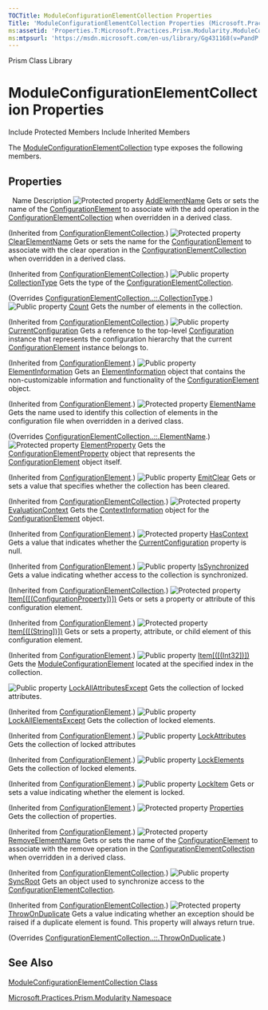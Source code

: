 ```yaml
---
TOCTitle: ModuleConfigurationElementCollection Properties
Title: 'ModuleConfigurationElementCollection Properties (Microsoft.Practices.Prism.Modularity)'
ms:assetid: 'Properties.T:Microsoft.Practices.Prism.Modularity.ModuleConfigurationElementCollection'
ms:mtpsurl: 'https://msdn.microsoft.com/en-us/library/Gg431168(v=PandP.50)'
---
```


Prism Class Library

ModuleConfigurationElementCollection Properties
===============================================

Include Protected Members
Include Inherited Members

The [ModuleConfigurationElementCollection](https://msdn.microsoft.com/t:microsoft.practices.prism.modularity.moduleconfigurationelementcollection) type exposes the following members.

Properties
----------

<span id="propertyTableToggle"></span>
 
Name
Description
![](https://msdn.microsoft.com/en-us/Gg431168.protproperty(en-us,PandP.50).gif "Protected property")
[AddElementName](http://msdn2.microsoft.com/en-us/library/ms134167)
Gets or sets the name of the [ConfigurationElement](http://msdn2.microsoft.com/en-us/library/kyx77cz3) to associate with the add operation in the [ConfigurationElementCollection](http://msdn2.microsoft.com/en-us/library/a35we8et) when overridden in a derived class.

(Inherited from [ConfigurationElementCollection](http://msdn2.microsoft.com/en-us/library/a35we8et).)
![](https://msdn.microsoft.com/en-us/Gg431168.protproperty(en-us,PandP.50).gif "Protected property")
[ClearElementName](http://msdn2.microsoft.com/en-us/library/ms134168)
Gets or sets the name for the [ConfigurationElement](http://msdn2.microsoft.com/en-us/library/kyx77cz3) to associate with the clear operation in the [ConfigurationElementCollection](http://msdn2.microsoft.com/en-us/library/a35we8et) when overridden in a derived class.

(Inherited from [ConfigurationElementCollection](http://msdn2.microsoft.com/en-us/library/a35we8et).)
![](https://msdn.microsoft.com/en-us/Gg431168.pubproperty(en-us,PandP.50).gif "Public property")
[CollectionType](https://msdn.microsoft.com/p:microsoft.practices.prism.modularity.moduleconfigurationelementcollection.collectiontype)
Gets the type of the [ConfigurationElementCollection](http://msdn2.microsoft.com/en-us/library/a35we8et).

(Overrides [ConfigurationElementCollection..::.CollectionType](http://msdn2.microsoft.com/en-us/library/x4skd9kd).)
![](https://msdn.microsoft.com/en-us/Gg431168.pubproperty(en-us,PandP.50).gif "Public property")
[Count](http://msdn2.microsoft.com/en-us/library/yf0s34t1)
Gets the number of elements in the collection.

(Inherited from [ConfigurationElementCollection](http://msdn2.microsoft.com/en-us/library/a35we8et).)
![](https://msdn.microsoft.com/en-us/Gg431168.pubproperty(en-us,PandP.50).gif "Public property")
[CurrentConfiguration](http://msdn2.microsoft.com/en-us/library/dd412601)
Gets a reference to the top-level [Configuration](http://msdn2.microsoft.com/en-us/library/s7kc101z) instance that represents the configuration hierarchy that the current [ConfigurationElement](http://msdn2.microsoft.com/en-us/library/kyx77cz3) instance belongs to.

(Inherited from [ConfigurationElement](http://msdn2.microsoft.com/en-us/library/kyx77cz3).)
![](https://msdn.microsoft.com/en-us/Gg431168.pubproperty(en-us,PandP.50).gif "Public property")
[ElementInformation](http://msdn2.microsoft.com/en-us/library/ms134142)
Gets an [ElementInformation](http://msdn2.microsoft.com/en-us/library/ms134413) object that contains the non-customizable information and functionality of the [ConfigurationElement](http://msdn2.microsoft.com/en-us/library/kyx77cz3) object.

(Inherited from [ConfigurationElement](http://msdn2.microsoft.com/en-us/library/kyx77cz3).)
![](https://msdn.microsoft.com/en-us/Gg431168.protproperty(en-us,PandP.50).gif "Protected property")
[ElementName](https://msdn.microsoft.com/p:microsoft.practices.prism.modularity.moduleconfigurationelementcollection.elementname)
Gets the name used to identify this collection of elements in the configuration file when overridden in a derived class.

(Overrides [ConfigurationElementCollection..::.ElementName](http://msdn2.microsoft.com/en-us/library/8f06bh6s).)
![](https://msdn.microsoft.com/en-us/Gg431168.protproperty(en-us,PandP.50).gif "Protected property")
[ElementProperty](http://msdn2.microsoft.com/en-us/library/ms134143)
Gets the [ConfigurationElementProperty](http://msdn2.microsoft.com/en-us/library/ms134174) object that represents the [ConfigurationElement](http://msdn2.microsoft.com/en-us/library/kyx77cz3) object itself.

(Inherited from [ConfigurationElement](http://msdn2.microsoft.com/en-us/library/kyx77cz3).)
![](https://msdn.microsoft.com/en-us/Gg431168.pubproperty(en-us,PandP.50).gif "Public property")
[EmitClear](http://msdn2.microsoft.com/en-us/library/adedfexe)
Gets or sets a value that specifies whether the collection has been cleared.

(Inherited from [ConfigurationElementCollection](http://msdn2.microsoft.com/en-us/library/a35we8et).)
![](https://msdn.microsoft.com/en-us/Gg431168.protproperty(en-us,PandP.50).gif "Protected property")
[EvaluationContext](http://msdn2.microsoft.com/en-us/library/ms134144)
Gets the [ContextInformation](http://msdn2.microsoft.com/en-us/library/ms134368) object for the [ConfigurationElement](http://msdn2.microsoft.com/en-us/library/kyx77cz3) object.

(Inherited from [ConfigurationElement](http://msdn2.microsoft.com/en-us/library/kyx77cz3).)
![](https://msdn.microsoft.com/en-us/Gg431168.protproperty(en-us,PandP.50).gif "Protected property")
[HasContext](http://msdn2.microsoft.com/en-us/library/hh136640)
Gets a value that indicates whether the [CurrentConfiguration](http://msdn2.microsoft.com/en-us/library/dd412601) property is null.

(Inherited from [ConfigurationElement](http://msdn2.microsoft.com/en-us/library/kyx77cz3).)
![](https://msdn.microsoft.com/en-us/Gg431168.pubproperty(en-us,PandP.50).gif "Public property")
[IsSynchronized](http://msdn2.microsoft.com/en-us/library/ms134169)
Gets a value indicating whether access to the collection is synchronized.

(Inherited from [ConfigurationElementCollection](http://msdn2.microsoft.com/en-us/library/a35we8et).)
![](https://msdn.microsoft.com/en-us/Gg431168.protproperty(en-us,PandP.50).gif "Protected property")
[Item\[(\[(ConfigurationProperty\])\])](http://msdn2.microsoft.com/en-us/library/es150ftc)
Gets or sets a property or attribute of this configuration element.

(Inherited from [ConfigurationElement](http://msdn2.microsoft.com/en-us/library/kyx77cz3).)
![](https://msdn.microsoft.com/en-us/Gg431168.protproperty(en-us,PandP.50).gif "Protected property")
[Item\[(\[(String\])\])](http://msdn2.microsoft.com/en-us/library/c8693ks1)
Gets or sets a property, attribute, or child element of this configuration element.

(Inherited from [ConfigurationElement](http://msdn2.microsoft.com/en-us/library/kyx77cz3).)
![](https://msdn.microsoft.com/en-us/Gg431168.pubproperty(en-us,PandP.50).gif "Public property")
[Item\[(\[(Int32\])\])](https://msdn.microsoft.com/p:microsoft.practices.prism.modularity.moduleconfigurationelementcollection.item(system.int32))
Gets the [ModuleConfigurationElement](https://msdn.microsoft.com/t:microsoft.practices.prism.modularity.moduleconfigurationelement) located at the specified index in the collection.

![](https://msdn.microsoft.com/en-us/Gg431168.pubproperty(en-us,PandP.50).gif "Public property")
[LockAllAttributesExcept](http://msdn2.microsoft.com/en-us/library/ms134146)
Gets the collection of locked attributes.

(Inherited from [ConfigurationElement](http://msdn2.microsoft.com/en-us/library/kyx77cz3).)
![](https://msdn.microsoft.com/en-us/Gg431168.pubproperty(en-us,PandP.50).gif "Public property")
[LockAllElementsExcept](http://msdn2.microsoft.com/en-us/library/ms134147)
Gets the collection of locked elements.

(Inherited from [ConfigurationElement](http://msdn2.microsoft.com/en-us/library/kyx77cz3).)
![](https://msdn.microsoft.com/en-us/Gg431168.pubproperty(en-us,PandP.50).gif "Public property")
[LockAttributes](http://msdn2.microsoft.com/en-us/library/ms134148)
Gets the collection of locked attributes

(Inherited from [ConfigurationElement](http://msdn2.microsoft.com/en-us/library/kyx77cz3).)
![](https://msdn.microsoft.com/en-us/Gg431168.pubproperty(en-us,PandP.50).gif "Public property")
[LockElements](http://msdn2.microsoft.com/en-us/library/ms134149)
Gets the collection of locked elements.

(Inherited from [ConfigurationElement](http://msdn2.microsoft.com/en-us/library/kyx77cz3).)
![](https://msdn.microsoft.com/en-us/Gg431168.pubproperty(en-us,PandP.50).gif "Public property")
[LockItem](http://msdn2.microsoft.com/en-us/library/ms134150)
Gets or sets a value indicating whether the element is locked.

(Inherited from [ConfigurationElement](http://msdn2.microsoft.com/en-us/library/kyx77cz3).)
![](https://msdn.microsoft.com/en-us/Gg431168.protproperty(en-us,PandP.50).gif "Protected property")
[Properties](http://msdn2.microsoft.com/en-us/library/3kx8tt8d)
Gets the collection of properties.

(Inherited from [ConfigurationElement](http://msdn2.microsoft.com/en-us/library/kyx77cz3).)
![](https://msdn.microsoft.com/en-us/Gg431168.protproperty(en-us,PandP.50).gif "Protected property")
[RemoveElementName](http://msdn2.microsoft.com/en-us/library/ms134170)
Gets or sets the name of the [ConfigurationElement](http://msdn2.microsoft.com/en-us/library/kyx77cz3) to associate with the remove operation in the [ConfigurationElementCollection](http://msdn2.microsoft.com/en-us/library/a35we8et) when overridden in a derived class.

(Inherited from [ConfigurationElementCollection](http://msdn2.microsoft.com/en-us/library/a35we8et).)
![](https://msdn.microsoft.com/en-us/Gg431168.pubproperty(en-us,PandP.50).gif "Public property")
[SyncRoot](http://msdn2.microsoft.com/en-us/library/ms134171)
Gets an object used to synchronize access to the [ConfigurationElementCollection](http://msdn2.microsoft.com/en-us/library/a35we8et).

(Inherited from [ConfigurationElementCollection](http://msdn2.microsoft.com/en-us/library/a35we8et).)
![](https://msdn.microsoft.com/en-us/Gg431168.protproperty(en-us,PandP.50).gif "Protected property")
[ThrowOnDuplicate](https://msdn.microsoft.com/p:microsoft.practices.prism.modularity.moduleconfigurationelementcollection.throwonduplicate)
Gets a value indicating whether an exception should be raised if a duplicate element is found. This property will always return true.

(Overrides [ConfigurationElementCollection..::.ThrowOnDuplicate](http://msdn2.microsoft.com/en-us/library/ea6s6hb8).)

See Also
--------

<span id="seeAlsoToggle"></span>
[ModuleConfigurationElementCollection Class](https://msdn.microsoft.com/t:microsoft.practices.prism.modularity.moduleconfigurationelementcollection)

[Microsoft.Practices.Prism.Modularity Namespace](https://msdn.microsoft.com/n:microsoft.practices.prism.modularity)
